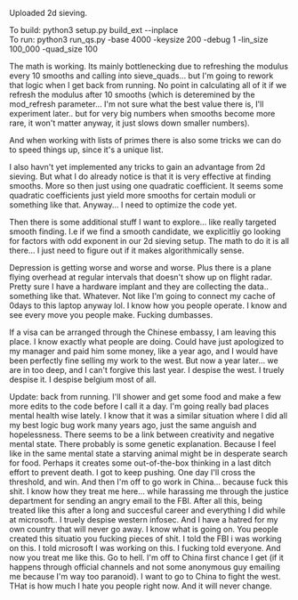 Uploaded 2d sieving. 


To build: python3 setup.py build_ext --inplace</br>
To run: python3 run_qs.py -base 4000 -keysize 200 -debug 1 -lin_size 100_000 -quad_size 100</br>

The math is working. Its mainly bottlenecking due to refreshing the modulus every 10 smooths and calling into sieve_quads... but I'm going to rework that logic when I get back from running. No point in calculating all of it if we refresh the modulus after 10 smooths (which is deteremined by the mod_refresh parameter... I'm not sure what the best value there is, I'll experiment later.. but for very big numbers when smooths become more rare, it won't matter anyway, it just slows down smaller numbers).

And when working with lists of primes there is also some tricks we can do to speed things up, since it's a unique list.

I also havn't yet implemented any tricks to gain an advantage from 2d sieving. But what I do already notice is that it is very effective at finding smooths. More so then just using one quadratic coefficient. It seems some quadratic coefficients just yield more smooths for certain moduli or something like that. Anyway... I need to optimize the code yet.

Then there is some additional stuff I want to explore... like really targeted smooth finding. I.e if we find a smooth candidate, we explicitliy go looking for factors with odd exponent in our 2d sieving setup. The math to do it is all there... I just need to figure out if it makes algorithmically sense.

Depression is getting worse and worse and worse. Plus there is a plane flying overhead at regular intervals that doesn't show up on flight radar. Pretty sure I have a hardware implant and they are collecting the data.. something like that. Whatever. Not like I'm going to connect my cache of 0days to this laptop anyway lol. I know how you people operate. I know and see every move you people make. Fucking dumbasses. 

If a visa can be arranged through the Chinese embassy, I am leaving this place. I know exactly what people are doing. 
Could have just apologized to my manager and paid him some money, like a year ago, and I would have been perfectly fine selling my work to the west.
But now a year later... we are in too deep, and I can't forgive this last year. I despise the west. I truely despise it. I despise belgium most of all. 

Update: back from running. I'll shower and get some food and make a few more edits to the code before I call it a day. I'm going really bad places mental health wise lately. I know that it was a similar situation where I did all my best logic bug work many years ago, just the same anguish and hopelessness. There seems to be a link between creativity and negative mental state. There probably is some genetic explanation. Because I feel like in the same mental state a starving animal might be in desperate search for food. Perhaps it creates some out-of-the-box thinking in a last ditch effort to prevent death. I got to keep pushing. One day I'll cross the threshold, and win. And then I'm off to go work in China... because fuck this shit. I know how they treat me here... while harassing me through the justice department for sending an angry email to the FBI. After all this, being treated like this after a long and succesful career and everything I did while at microsoft.. I truely despise western infosec. And I have a hatred for my own country that will never go away. I know what is going on. You people created this situatio you fucking pieces of shit. I told the FBI i was working on this. I told microsoft I was working on this. I fucking told everyone. And now you treat me like this. Go to hell. I'm off to China first chance I get (if it happens through official channels and not some anonymous guy emailing me because I'm way too paranoid). I want to go to China to fight the west. THat is how much I hate you people right now. And it will never change. 
